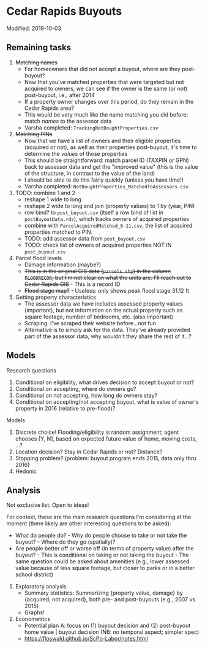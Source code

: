 # Cedar Rapids Buyouts #

Modified: 2019-10-03

## Remaining tasks ##

1. ~~Matching names~~
      - For homeowners that did not accept a buyout, where are they post-buyout?
      - Now that you've matched properties that were targeted but not acquired
        to owners, we can see if the owner is the same (or not) post-buyout,
        i.e., after 2014
      - If a property owner changes over this period, do they remain in the
        Cedar Rapids area?
      - This would be very much like the name matching you did before: match
        *names* to the assessor data 
      - Varsha completed: `TrackingNotBoughtProperties.csv`
2. ~~Matching PINs~~
      - Now that we have a list of owners and their eligible properties (acquired or
        not), as well as their properties post-buyout, it's time to determine
        the *values* of those properties
      - This should be straightforward: match parcel ID (TAXPIN or GPN) back to
        assessor data and get the "improved value" (this is the value of the
        structure, in contrast to the value of the land)
      - I should be able to do this fairly quickly (unless you have time!)
      - Varsha completed: `NotBoughtProperties_MatchedToAssessors.csv`
3. TODO: combine 1 and 2
      - reshape 1 wide to long
      - reshape 2 wide to long and join (property values) to 1 by (year, PIN)
      - row bind? to `post_buyout.csv` (itself a row bind of list in
        `postBuyoutData.rds`), which tracks owners of acquired properties
      - combine with `ParcelAcquiredMatched_6-11.csv`, the list of acquired
        properties matched to PIN. 
      - TODO: add assessor data from `post_buyout.csv`
      - TODO: check list of owners of acquired properties NOT IN `post_buyout.csv`
4. Parcel flood levels
      - Damage information (maybe?)
      - ~~This is in the original GIS data (`parcels.shp`) in the column
        `FLOODRECOR`, but I'm not clear on what the units are. I'll reach out to
        Cedar Rapids GIS~~
             - This is a record ID
      - ~~Flood stage map?~~ 
             - Useless: only shows peak flood stage 31.12 ft
5. Getting property characteristics
      - The assessor data we have includes assessed property values (important),
        but not information on the actual property such as square footage,
        number of bedrooms, etc. (also important)
      - Scraping: I've scraped their website before...not fun
      - Alternative is to simply ask for the data. They've already provided part
        of the assessor data, why wouldn't they share the rest of it...?
        
## Models ##

Research questions

1. Conditional on eligibility, what drives decision to accept buyout or not?
2. Conditional on accepting, where do owners go?
3. Conditional on not accepting, how long do owners stay?
4. Conditional on accepting/not accepting buyout, what is value of owner's
   property in 2016 (relative to pre-flood)?

Models

1. Discrete choice! Flooding/eligibility is random assignment; agent chooses [Y,
   N], based on expected future value of home, moving costs, ...?
2. Location decision? Stay in Cedar Rapids or not? Distance?
3. Stopping problem? (problem: buyout program ends 2015, data only thru 2016)
4. Hedonic
        
## Analysis ##

Not exclusive list. Open to ideas!

For context, these are the main research questions I'm considering at the moment
(there likely are other interesting questions to be asked):

- What do people do?
      - Why do people choose to take or not take the buyout?
      - Where do they go (spatially)?
- Are people better off or worse off (in terms of property value) after the
  buyout?
      - This is conditional on taking or not taking the buyout
      - The same question could be asked about amenities (e.g., lower assessed
        value because of less square footage, but closer to parks or in a better
        school district)

1. Exploratory analysis
      - Summary statistics: Summarizing {property value, damage} by {acquired,
        not acquired}, both pre- and post-buyouts (e.g., 2007 vs 2015)
      - Graphs!
2. Econometrics
     - Potential plan A: focus on (1) buyout decision and (2) post-buyout home
        value | buyout decision (NB: no temporal aspect; simpler spec)
      - https://floswald.github.io/ScPo-Labor/notes.html

